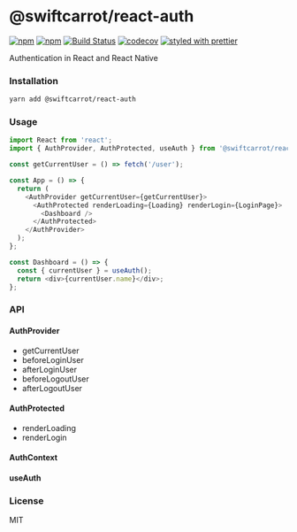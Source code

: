 # @swiftcarrot/react-auth

[![npm](https://img.shields.io/npm/v/@swiftcarrot/react-auth.svg)](https://www.npmjs.com/package/@swiftcarrot/react-auth)
[![npm](https://img.shields.io/npm/dm/@swiftcarrot/react-auth.svg)](https://www.npmjs.com/package/@swiftcarrot/react-auth)
[![Build Status](https://travis-ci.org/swiftcarrot/react-auth.svg?branch=master)](https://travis-ci.org/swiftcarrot/react-auth)
[![codecov](https://codecov.io/gh/swiftcarrot/react-auth/branch/master/graph/badge.svg)](https://codecov.io/gh/swiftcarrot/react-auth)
[![styled with prettier](https://img.shields.io/badge/styled_with-prettier-ff69b4.svg)](https://github.com/prettier/prettier)

Authentication in React and React Native

### Installation

```sh
yarn add @swiftcarrot/react-auth
```

### Usage

```javascript
import React from 'react';
import { AuthProvider, AuthProtected, useAuth } from '@swiftcarrot/react-auth';

const getCurrentUser = () => fetch('/user');

const App = () => {
  return (
    <AuthProvider getCurrentUser={getCurrentUser}>
      <AuthProtected renderLoading={Loading} renderLogin={LoginPage}>
        <Dashboard />
      </AuthProtected>
    </AuthProvider>
  );
};

const Dashboard = () => {
  const { currentUser } = useAuth();
  return <div>{currentUser.name}</div>;
};
```

### API

#### AuthProvider

- getCurrentUser
- beforeLoginUser
- afterLoginUser
- beforeLogoutUser
- afterLogoutUser

#### AuthProtected

- renderLoading
- renderLogin

#### AuthContext

#### useAuth

### License

MIT

